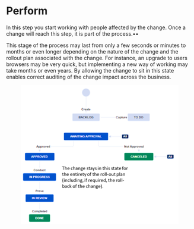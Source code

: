 # Perform

In this step you start working with people affected by the change. Once a change will reach this step, it is part of the process.••

This stage of the process may last from only a few seconds or minutes to months or even longer depending on the nature of the change and the rollout plan associated with the change. For instance, an upgrade to users browsers may be very quick, but implementing a new way of working may take months or even years. By allowing the change to sit in this state enables correct auditing of the change impact across the business.

<figure><img src="../../.gitbook/assets/image (31).png" alt=""><figcaption></figcaption></figure>
